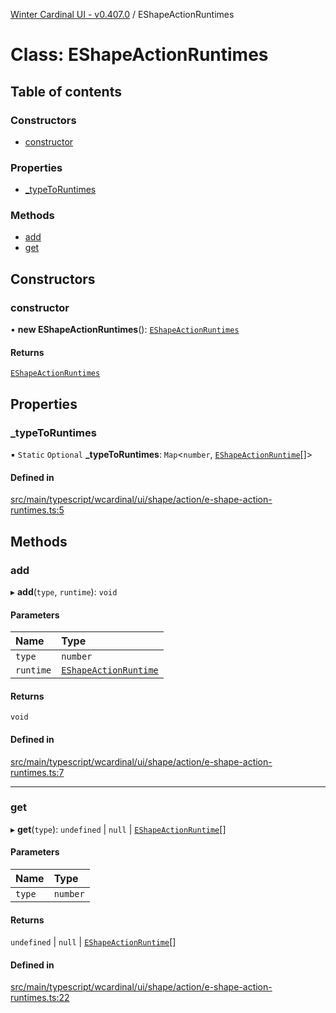 [Winter Cardinal UI - v0.407.0](../index.md) / EShapeActionRuntimes

# Class: EShapeActionRuntimes

## Table of contents

### Constructors

- [constructor](EShapeActionRuntimes.md#constructor)

### Properties

- [\_typeToRuntimes](EShapeActionRuntimes.md#_typetoruntimes)

### Methods

- [add](EShapeActionRuntimes.md#add)
- [get](EShapeActionRuntimes.md#get)

## Constructors

### constructor

• **new EShapeActionRuntimes**(): [`EShapeActionRuntimes`](EShapeActionRuntimes.md)

#### Returns

[`EShapeActionRuntimes`](EShapeActionRuntimes.md)

## Properties

### \_typeToRuntimes

▪ `Static` `Optional` **\_typeToRuntimes**: `Map`\<`number`, [`EShapeActionRuntime`](../interfaces/EShapeActionRuntime.md)[]\>

#### Defined in

[src/main/typescript/wcardinal/ui/shape/action/e-shape-action-runtimes.ts:5](https://github.com/winter-cardinal/winter-cardinal-ui/blob/v0.407.0/src/main/typescript/wcardinal/ui/shape/action/e-shape-action-runtimes.ts#L5)

## Methods

### add

▸ **add**(`type`, `runtime`): `void`

#### Parameters

| Name | Type |
| :------ | :------ |
| `type` | `number` |
| `runtime` | [`EShapeActionRuntime`](../interfaces/EShapeActionRuntime.md) |

#### Returns

`void`

#### Defined in

[src/main/typescript/wcardinal/ui/shape/action/e-shape-action-runtimes.ts:7](https://github.com/winter-cardinal/winter-cardinal-ui/blob/v0.407.0/src/main/typescript/wcardinal/ui/shape/action/e-shape-action-runtimes.ts#L7)

___

### get

▸ **get**(`type`): `undefined` \| ``null`` \| [`EShapeActionRuntime`](../interfaces/EShapeActionRuntime.md)[]

#### Parameters

| Name | Type |
| :------ | :------ |
| `type` | `number` |

#### Returns

`undefined` \| ``null`` \| [`EShapeActionRuntime`](../interfaces/EShapeActionRuntime.md)[]

#### Defined in

[src/main/typescript/wcardinal/ui/shape/action/e-shape-action-runtimes.ts:22](https://github.com/winter-cardinal/winter-cardinal-ui/blob/v0.407.0/src/main/typescript/wcardinal/ui/shape/action/e-shape-action-runtimes.ts#L22)
